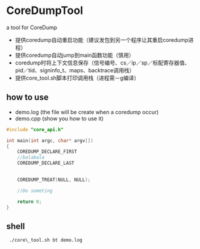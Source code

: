 # CoreDumpTool
a tool for CoreDump
- 提供coredump自动重启功能（建议发包到另一个程序让其重启coredump进程）
- 提供coredump自动jump到main函数功能（慎用）
- coredump时将上下文信息保存（信号编号、cs／ip／sp／标配寄存器值、pid／tid、signinfo\_t、maps、backtrace调用栈）
- 提供core\_tool.sh脚本打印调用栈（进程需－g编译）


## how to use
 - demo.log (the file will be create when a coredump occur)
 - demo.cpp (show you how to use it)
``` C
#include "core_api.h"

int main(int argc, char* argv[])
{
    COREDUMP_DECLARE_FIRST
	//balabala
    COREDUMP_DECLARE_LAST

    
    COREDUMP_TREAT(NULL, NULL);

	//Do someting

    return 0;
}
```

## shell
``` shell
 ./core\_tool.sh bt demo.log
```
